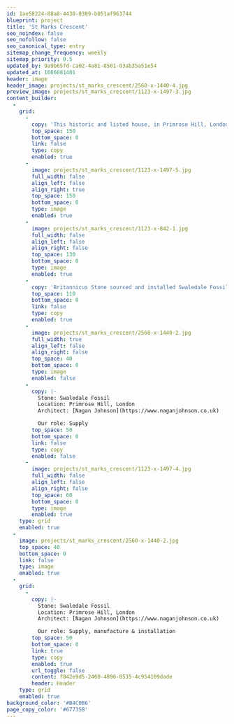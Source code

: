 ```yaml
---
id: 1ae58224-88a8-4430-8389-b051af963744
blueprint: project
title: 'St Marks Crescent'
seo_noindex: false
seo_nofollow: false
seo_canonical_type: entry
sitemap_change_frequency: weekly
sitemap_priority: 0.5
updated_by: 9a9b65fd-ca02-4a81-8501-83ab35a51e54
updated_at: 1666081401
header: image
header_image: projects/st_marks_crescent/2560-x-1440-4.jpg
preview_image: projects/st_marks_crescent/1123-x-1497-3.jpg
content_builder:
  -
    grid:
      -
        copy: 'This historic and listed house, in Primrose Hill, London was transformed with a modern glass extension, interior renovations and full garden refurbishment and landscape design.'
        top_space: 150
        bottom_space: 0
        link: false
        type: copy
        enabled: true
      -
        image: projects/st_marks_crescent/1123-x-1497-5.jpg
        full_width: false
        align_left: false
        align_right: true
        top_space: 150
        bottom_space: 0
        type: image
        enabled: true
      -
        image: projects/st_marks_crescent/1123-x-842-1.jpg
        full_width: false
        align_left: false
        align_right: false
        top_space: 130
        bottom_space: 0
        type: image
        enabled: true
      -
        copy: 'Britannicus Stone sourced and installed Swaledale Fossil throughout the project. Including the peaceful corner garden with bespoke furniture.'
        top_space: 110
        bottom_space: 0
        link: false
        type: copy
        enabled: true
      -
        image: projects/st_marks_crescent/2560-x-1440-2.jpg
        full_width: true
        align_left: false
        align_right: false
        top_space: 40
        bottom_space: 0
        type: image
        enabled: false
      -
        copy: |-
          Stone: Swaledale Fossil
          Location: Primrose Hill, London
          Architect: [Nagan Johnson](https://www.naganjohnson.co.uk)

          Our role: Supply
        top_space: 50
        bottom_space: 0
        link: false
        type: copy
        enabled: false
      -
        image: projects/st_marks_crescent/1123-x-1497-4.jpg
        full_width: false
        align_left: false
        align_right: false
        top_space: 60
        bottom_space: 0
        type: image
        enabled: true
    type: grid
    enabled: true
  -
    image: projects/st_marks_crescent/2560-x-1440-2.jpg
    top_space: 40
    bottom_space: 0
    link: false
    type: image
    enabled: true
  -
    grid:
      -
        copy: |-
          Stone: Swaledale Fossil
          Location: Primrose Hill, London
          Architect: [Nagan Johnson](https://www.naganjohnson.co.uk)

          Our role: Supply, manufacture & installation
        top_space: 50
        bottom_space: 0
        link: true
        type: copy
        enabled: true
        url_toggle: false
        content: f842e9d5-2460-4896-8535-4c954109dade
        header: Header
    type: grid
    enabled: true
background_color: '#B4C0B6'
page_copy_color: '#67735B'
---
```

